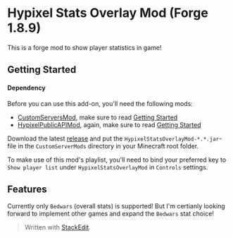# Hypixel Stats Overlay Mod (Forge 1.8.9)
This is a forge mod to show player statistics in game!

## Getting Started

#### Dependency
Before you can use this add-on, you'll need the following mods:

- [CustomServersMod](https://github.com/ThomasVDP/MinecraftServerModsFoundation), make sure to read [Getting Started](https://github.com/ThomasVDP/MinecraftServerModsFoundation#getting-started-for-forge-users)
- [HypixelPublicAPIMod](https://github.com/ThomasVDP/HypixelPublicAPIMod), again, make sure to read [Getting Started](https://github.com/ThomasVDP/HypixelPublicAPIMod#getting-started-for-forge-users)


Download the latest [release](https://github.com/ThomasVDP/HypixelStatsOverlayMod/releases) and put the `HypixelStatsOverlayMod-*.*.jar`-file in the `CustomServerMods` directory in your Minecraft root folder.

To make use of this mod's playlist, you'll need to bind your preferred key to `Show player list` under `HypixelStatsOverlayMod` in `Controls` settings.

## Features

Currently only `Bedwars` (overall stats) is supported!
But I'm certianly looking forward to implement other games and expand the `Bedwars` stat choice!

> Written with [StackEdit](https://stackedit.io/).
